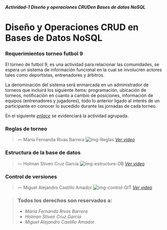 ##### Actividad-1 Diseño y operaciones CRUDen Bases de datos NoSQL



<!-- Sección general -->
# Diseño y Operaciones CRUD en Bases de Datos NoSQL

### Requerimientos torneo futbol 9
El torneo de futbol 9, es una actividad para relacionar las comunidades, se espera un sistema de información funcional en la cual se involucren actores tales como deportistas, entrenadores y árbitros.

La denominación del sistema será enmarcada en un administrador de torneos que incluirá los siguiente ítems: programación, ubicación de torneos, notificación en cuanto a cambio de posiciones, información de equipos (entrenadores y jugadores), todo lo anterior ligado al interés de un participante en conocer lo sucedido durante las jornadas de cada torneo.

En el siguiente [*enlace*](https://laiberocol-my.sharepoint.com/:v:/g/personal/mcasti40_ibero_edu_co/EfUfieN5Lj1Jr-eJRxSHZ7IBfpbh64M0pS1j6cvTUj-3og?e=y290Mq?target=_blank) se evidenciará la actividad agrupada.
<!-- Sección general-->


<!-- Sección María Fernanda Rivas Barrera -->
### Reglas de torneo
> — María Fernanda Rivas Barrera
![img-Reglas](https://user-images.githubusercontent.com/43456634/158320538-c53042a2-6543-4d9c-b3e7-f1a7d3d4e558.png)
[*Ver video*](https://laiberocol-my.sharepoint.com/:v:/g/personal/mcasti40_ibero_edu_co/EfUfieN5Lj1Jr-eJRxSHZ7IBfpbh64M0pS1j6cvTUj-3og?e=y290Mq?target=_blank)

<!-- Sección María Fernanda Rivas Barrera -->



<!-- Sección Holman Stiven Cruz Garcia -->
### Estructura de la base de datos
> — Holman Stiven Cruz Garcia
![img-estructure-DB](https://user-images.githubusercontent.com/43456634/158314744-42c59978-10f6-47d4-873a-76ab5e029f27.png)
[*Ver video*](https://laiberocol-my.sharepoint.com/:v:/g/personal/mcasti40_ibero_edu_co/EXEdChsZgCNPoJYR_-YEhJABrif24eQgxOl_hqtQq86vEg?e=1fWyqn?target=_blank)

<!-- Sección Holman Stiven Cruz Garcia -->



<!-- Sección Miguel Alejandro Castillo Amador -->
### Control de versiones
> — Miguel Alejandro Castillo Amador
![img-control-GIT](https://user-images.githubusercontent.com/43456634/158319563-785f87ff-4fe5-422d-ac7c-c04d31ed6aaa.png)
[*Ver video*](https://laiberocol-my.sharepoint.com/:v:/g/personal/mcasti40_ibero_edu_co/EfUfieN5Lj1Jr-eJRxSHZ7IBfpbh64M0pS1j6cvTUj-3og?e=y290Mq?target=_blank)

<!-- Sección Miguel Alejandro Castillo Amador -->


<!-- Sección general footer -->
> ### Todos los derechos son reservados a:
>
> - *María Fernanda Rivas Barrera*
> - *Holman Stiven Cruz Garcia*
> - *Miguel Alejandro Castillo Amador*

<!-- Sección general footer -->
